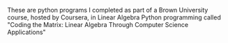 These are python programs I completed as part of a Brown University course, hosted by Coursera, in Linear Algebra
Python programming called "Coding the Matrix: Linear Algebra Through Computer Science Applications"
